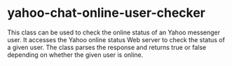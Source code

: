 # yahoo-chat-online-user-checker
This class can be used to check the online status of an Yahoo messenger user.  It accesses the Yahoo online status Web server to check the status of a given user.  The class parses the response and returns true or false depending on whether the given user is online.
